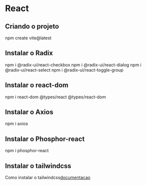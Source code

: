
# React

## Criando o projeto
npm create vite@latest

## Instalar o Radix
npm i @radix-ui/react-checkbox
npm i @radix-ui/react-dialog
npm i @radix-ui/react-select
npm i @radix-ui/react-toggle-group

## Instalar o react-dom
npm i react-dom @types/react @types/react-dom

## Instalar o Axios
npm i axios

## Instalar o Phosphor-react
npm i phosphor-react

## Instalar o tailwindcss
Como instalar o tailwindcss[documentacao](https://v1.tailwindcss.com/docs/installation)
